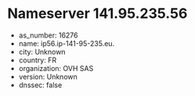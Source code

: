 # Nameserver 141.95.235.56

* as_number: 16276
* name: ip56.ip-141-95-235.eu.
* city: Unknown
* country: FR
* organization: OVH SAS
* version: Unknown
* dnssec: false
